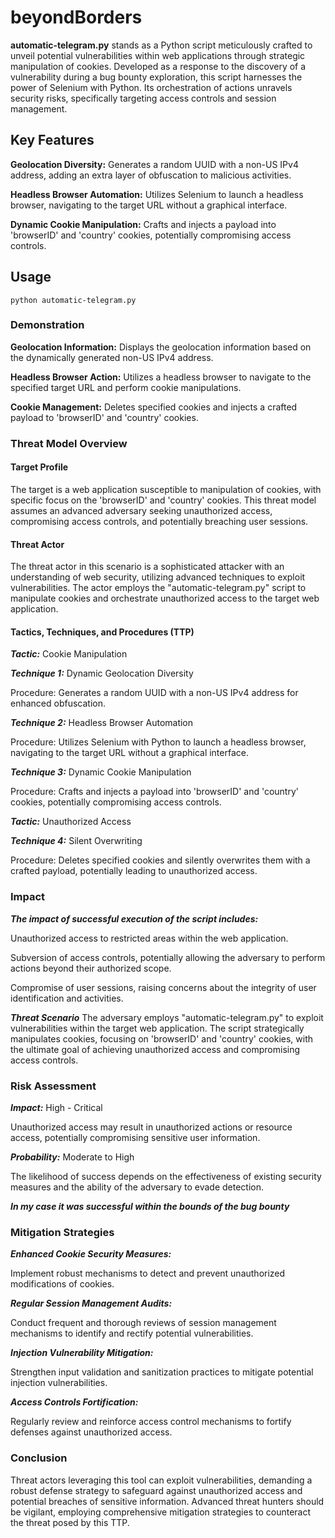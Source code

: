 # beyondBorders


**automatic-telegram.py** stands as a Python script meticulously crafted to unveil potential vulnerabilities within web applications through strategic manipulation of cookies. Developed as a response to the discovery of a vulnerability during a bug bounty exploration, this script harnesses the power of Selenium with Python. Its orchestration of actions unravels security risks, specifically targeting access controls and session management.

## Key Features
**Geolocation Diversity:** Generates a random UUID with a non-US IPv4 address, adding an extra layer of obfuscation to malicious activities.

**Headless Browser Automation:** Utilizes Selenium to launch a headless browser, navigating to the target URL without a graphical interface.

**Dynamic Cookie Manipulation:** Crafts and injects a payload into 'browserID' and 'country' cookies, potentially compromising access controls.

## Usage

    python automatic-telegram.py

### Demonstration
**Geolocation Information:** Displays the geolocation information based on the dynamically generated non-US IPv4 address.

**Headless Browser Action:** Utilizes a headless browser to navigate to the specified target URL and perform cookie manipulations.

**Cookie Management:** Deletes specified cookies and injects a crafted payload to 'browserID' and 'country' cookies.

### Threat Model Overview
#### Target Profile
The target is a web application susceptible to manipulation of cookies, with specific focus on the 'browserID' and 'country' cookies. This threat model assumes an advanced adversary seeking unauthorized access, compromising access controls, and potentially breaching user sessions.

#### Threat Actor
The threat actor in this scenario is a sophisticated attacker with an understanding of web security, utilizing advanced techniques to exploit vulnerabilities. The actor employs the "automatic-telegram.py" script to manipulate cookies and orchestrate unauthorized access to the target web application.

#### Tactics, Techniques, and Procedures (TTP)

***Tactic:*** Cookie Manipulation

***Technique 1:*** Dynamic Geolocation Diversity


Procedure: Generates a random UUID with a non-US IPv4 address for enhanced obfuscation.


***Technique 2:*** Headless Browser Automation


Procedure: Utilizes Selenium with Python to launch a headless browser, navigating to the target URL without a graphical interface.


***Technique 3:*** Dynamic Cookie Manipulation


Procedure: Crafts and injects a payload into 'browserID' and 'country' cookies, potentially compromising access controls.


***Tactic:*** Unauthorized Access

***Technique 4:*** Silent Overwriting


Procedure: Deletes specified cookies and silently overwrites them with a crafted payload, potentially leading to unauthorized access.

### Impact

***The impact of successful execution of the script includes:***

Unauthorized access to restricted areas within the web application.

Subversion of access controls, potentially allowing the adversary to perform actions beyond their authorized scope.

Compromise of user sessions, raising concerns about the integrity of user identification and activities.

***Threat Scenario***
The adversary employs "automatic-telegram.py" to exploit vulnerabilities within the target web application. The script strategically manipulates cookies, focusing on 'browserID' and 'country' cookies, with the ultimate goal of achieving unauthorized access and compromising access controls.

### Risk Assessment
***Impact:*** High - Critical

Unauthorized access may result in unauthorized actions or resource access, potentially compromising sensitive user information.

***Probability:*** Moderate to High

The likelihood of success depends on the effectiveness of existing security measures and the ability of the adversary to evade detection.

***In my case it was successful within the bounds of the bug bounty***

### Mitigation Strategies
***Enhanced Cookie Security Measures:***

Implement robust mechanisms to detect and prevent unauthorized modifications of cookies.

***Regular Session Management Audits:***

Conduct frequent and thorough reviews of session management mechanisms to identify and rectify potential vulnerabilities.

***Injection Vulnerability Mitigation:***

Strengthen input validation and sanitization practices to mitigate potential injection vulnerabilities.

***Access Controls Fortification:***

Regularly review and reinforce access control mechanisms to fortify defenses against unauthorized access.

### Conclusion
Threat actors leveraging this tool can exploit vulnerabilities, demanding a robust defense strategy to safeguard against unauthorized access and potential breaches of sensitive information. Advanced threat hunters should be vigilant, employing comprehensive mitigation strategies to counteract the threat posed by this TTP.
